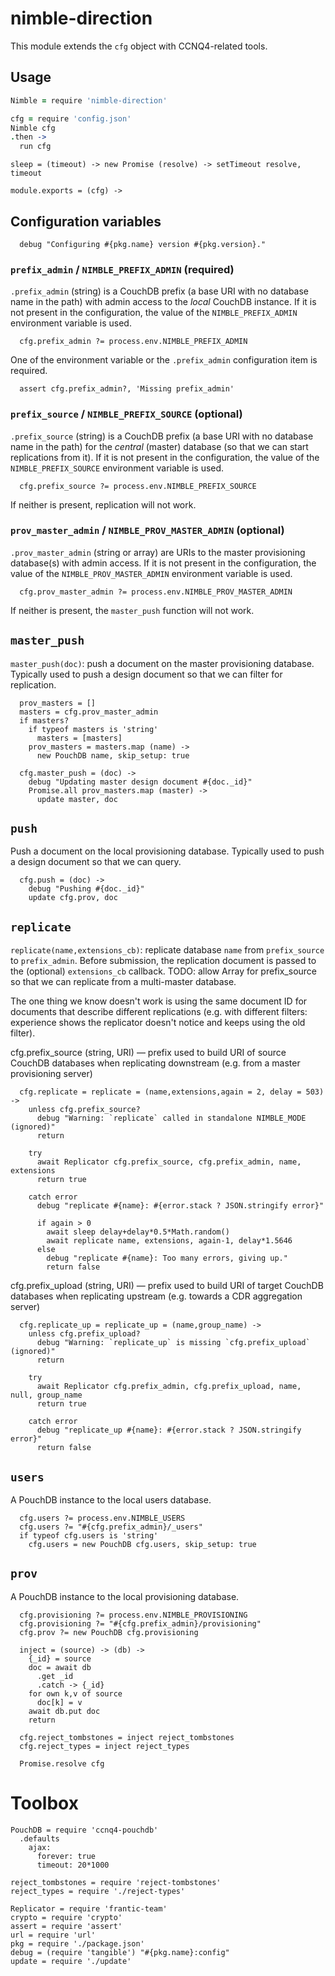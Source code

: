 nimble-direction
================

This module extends the `cfg` object with CCNQ4-related tools.

Usage
-----

```coffeescript
Nimble = require 'nimble-direction'

cfg = require 'config.json'
Nimble cfg
.then ->
  run cfg
```

    sleep = (timeout) -> new Promise (resolve) -> setTimeout resolve, timeout

    module.exports = (cfg) ->

Configuration variables
-----------------------

      debug "Configuring #{pkg.name} version #{pkg.version}."

### `prefix_admin` / `NIMBLE_PREFIX_ADMIN`  (required)

`.prefix_admin` (string) is a CouchDB prefix (a base URI with no database name in the path) with admin access to the _local_ CouchDB instance.
If it is not present in the configuration, the value of the `NIMBLE_PREFIX_ADMIN` environment variable is used.

      cfg.prefix_admin ?= process.env.NIMBLE_PREFIX_ADMIN

One of the environment variable or the `.prefix_admin` configuration item is required.

      assert cfg.prefix_admin?, 'Missing prefix_admin'

### `prefix_source` / `NIMBLE_PREFIX_SOURCE`  (optional)

`.prefix_source` (string) is a CouchDB prefix (a base URI with no database name in the path) for the _central_ (master) database (so that we can start replications from it).
If it is not present in the configuration, the value of the `NIMBLE_PREFIX_SOURCE` environment variable is used.

      cfg.prefix_source ?= process.env.NIMBLE_PREFIX_SOURCE

If neither is present, replication will not work.

### `prov_master_admin` / `NIMBLE_PROV_MASTER_ADMIN`  (optional)

`.prov_master_admin` (string or array) are URIs to the master provisioning database(s) with admin access.
If it is not present in the configuration, the value of the `NIMBLE_PROV_MASTER_ADMIN` environment variable is used.

      cfg.prov_master_admin ?= process.env.NIMBLE_PROV_MASTER_ADMIN

If neither is present, the `master_push` function will not work.

`master_push`
---------------

`master_push(doc)`: push a document on the master provisioning database.
Typically used to push a design document so that we can filter for replication.

      prov_masters = []
      masters = cfg.prov_master_admin
      if masters?
        if typeof masters is 'string'
          masters = [masters]
        prov_masters = masters.map (name) ->
          new PouchDB name, skip_setup: true

      cfg.master_push = (doc) ->
        debug "Updating master design document #{doc._id}"
        Promise.all prov_masters.map (master) ->
          update master, doc

`push`
------

Push a document on the local provisioning database.
Typically used to push a design document so that we can query.

      cfg.push = (doc) ->
        debug "Pushing #{doc._id}"
        update cfg.prov, doc

`replicate`
-----------

`replicate(name,extensions_cb)`: replicate database `name` from `prefix_source` to `prefix_admin`.
Before submission, the replication document is passed to the (optional) `extensions_cb` callback.
TODO: allow Array for prefix_source so that we can replicate from a multi-master database.

The one thing we know doesn't work is using the same document ID for documents that describe different replications (e.g. with different filters: experience shows the replicator doesn't notice and keeps using the old filter).

cfg.prefix_source (string, URI) — prefix used to build URI of source CouchDB databases when replicating downstream (e.g. from a master provisioning server)

      cfg.replicate = replicate = (name,extensions,again = 2, delay = 503) ->
        unless cfg.prefix_source?
          debug "Warning: `replicate` called in standalone NIMBLE_MODE (ignored)"
          return

        try
          await Replicator cfg.prefix_source, cfg.prefix_admin, name, extensions
          return true

        catch error
          debug "replicate #{name}: #{error.stack ? JSON.stringify error}"

          if again > 0
            await sleep delay+delay*0.5*Math.random()
            await replicate name, extensions, again-1, delay*1.5646
          else
            debug "replicate #{name}: Too many errors, giving up."
            return false

cfg.prefix_upload (string, URI) — prefix used to build URI of target CouchDB databases when replicating upstream (e.g. towards a CDR aggregation server)

      cfg.replicate_up = replicate_up = (name,group_name) ->
        unless cfg.prefix_upload?
          debug "Warning: `replicate_up` is missing `cfg.prefix_upload` (ignored)"
          return

        try
          await Replicator cfg.prefix_admin, cfg.prefix_upload, name, null, group_name
          return true

        catch error
          debug "replicate_up #{name}: #{error.stack ? JSON.stringify error}"
          return false

`users`
-------

A PouchDB instance to the local users database.

      cfg.users ?= process.env.NIMBLE_USERS
      cfg.users ?= "#{cfg.prefix_admin}/_users"
      if typeof cfg.users is 'string'
        cfg.users = new PouchDB cfg.users, skip_setup: true

`prov`
------

A PouchDB instance to the local provisioning database.

      cfg.provisioning ?= process.env.NIMBLE_PROVISIONING
      cfg.provisioning ?= "#{cfg.prefix_admin}/provisioning"
      cfg.prov ?= new PouchDB cfg.provisioning

      inject = (source) -> (db) ->
        {_id} = source
        doc = await db
          .get _id
          .catch -> {_id}
        for own k,v of source
          doc[k] = v
        await db.put doc
        return

      cfg.reject_tombstones = inject reject_tombstones
      cfg.reject_types = inject reject_types

      Promise.resolve cfg

Toolbox
=======

    PouchDB = require 'ccnq4-pouchdb'
      .defaults
        ajax:
          forever: true
          timeout: 20*1000

    reject_tombstones = require 'reject-tombstones'
    reject_types = require './reject-types'

    Replicator = require 'frantic-team'
    crypto = require 'crypto'
    assert = require 'assert'
    url = require 'url'
    pkg = require './package.json'
    debug = (require 'tangible') "#{pkg.name}:config"
    update = require './update'
